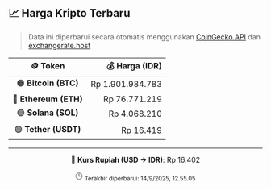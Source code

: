 

<!-- HARGA_KRIPTO -->
## 📈 Harga Kripto Terbaru

> Data ini diperbarui secara otomatis menggunakan [CoinGecko API](https://www.coingecko.com/) dan [exchangerate.host](https://exchangerate.host/)

<div align="center">

| 🪙 Token | 💰 Harga (IDR) |
|:------:|---------------:|
| 🟠 **Bitcoin (BTC)**   | Rp 1.901.984.783 |
| 🔵 **Ethereum (ETH)**  | Rp 76.771.219 |
| 🟣 **Solana (SOL)**    | Rp 4.068.210 |
| 🟢 **Tether (USDT)**   | Rp 16.419 |

---

💱 **Kurs Rupiah (USD → IDR)**: Rp 16.402

🕒 <sub>Terakhir diperbarui: 14/9/2025, 12.55.05</sub>

</div>
<!-- /HARGA_KRIPTO -->